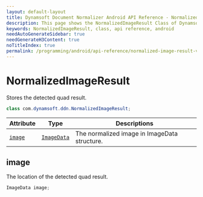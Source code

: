```yaml
---
layout: default-layout
title: Dynamsoft Document Normalizer Android API Reference - NormalizedImageResult Class
description: This page shows the NormalizedImageResult Class of Dynamsoft Document Normalizer for Android SDK.
keywords: NormalizedImageResult, class, api reference, android
needAutoGenerateSidebar: true
needGenerateH3Content: true
noTitleIndex: true
permalink: /programming/android/api-reference/normalized-image-result-v1.0.0.html
---
```


# NormalizedImageResult

Stores the detected quad result.

```java
class com.dynamsoft.ddn.NormalizedImageResult;
```

| Attribute | Type | Descriptions |
| --------- | ---- | ------------ |
| [`image`](#image) | [`ImageData`](image-data.md) | The normalized image in ImageData structure. |

## image

The location of the detected quad result.

```java
ImageData image;
```
